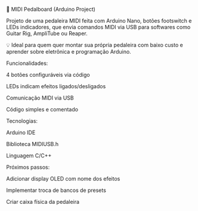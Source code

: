 🎸 MIDI Pedalboard (Arduino Project)

Projeto de uma pedaleira MIDI feita com Arduino Nano, botões footswitch e LEDs indicadores, que envia comandos MIDI via USB para softwares como Guitar Rig, AmpliTube ou Reaper.

💡 Ideal para quem quer montar sua própria pedaleira com baixo custo e aprender sobre eletrônica e programação Arduino.

Funcionalidades:

4 botões configuráveis via código

LEDs indicam efeitos ligados/desligados

Comunicação MIDI via USB

Código simples e comentado

Tecnologias:

Arduino IDE

Biblioteca MIDIUSB.h

Linguagem C/C++

Próximos passos:

Adicionar display OLED com nome dos efeitos

Implementar troca de bancos de presets

Criar caixa física da pedaleira

